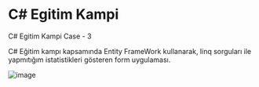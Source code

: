 # C# Egitim Kampi
C# Egitim Kampi Case - 3

C# Eğitim kampı kapsamında Entity FrameWork kullanarak, linq sorguları ile yapmıtığım istatistikleri gösteren form uygulaması.

![image](https://github.com/user-attachments/assets/effad83f-64a3-4d52-8338-2c0d383f3dc1)
